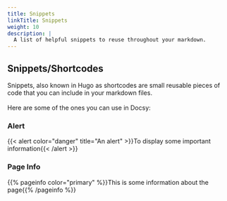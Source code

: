 ```yaml
---
title: Snippets
linkTitle: Snippets
weight: 10
description: |
  A list of helpful snippets to reuse throughout your markdown.
---
```

## Snippets/Shortcodes

Snippets, also known in Hugo as shortcodes are small reusable pieces of code that you can include in your markdown files.<br><br>Here are some of the ones you can use in Docsy:

### Alert

{{< alert color="danger" title="An alert" >}}To display some important information{{< /alert >}}

### Page Info
{{% pageinfo color="primary" %}}This is some information about the page{{% /pageinfo %}}